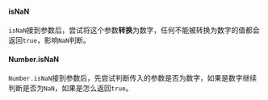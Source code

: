 #### isNaN

`isNaN`接到参数后，尝试将这个参数**转换**为数字，任何不能被转换为数字的值都会返回`true`，影响`NaN`判断。

#### Number.isNaN

`Number.isNaN`接到参数后，先尝试判断传入的参数是否为数字，如果是数字继续判断是否为`NaN`，如果是怎么返回`true`。